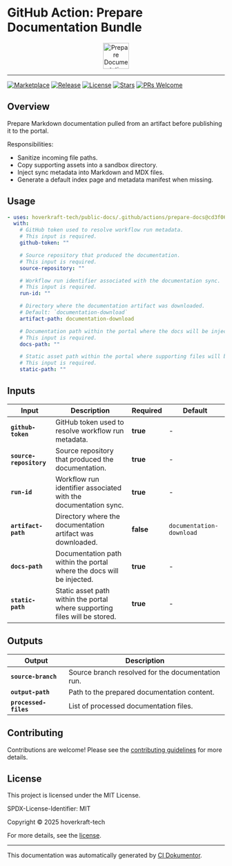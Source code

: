 <!-- header:start -->

# GitHub Action: Prepare Documentation Bundle

<div align="center">
  <img src="https://opengraph.githubassets.com/392208a94633c0260c7ae7b274696b5a1e132497f753109d18d6adc9caa47ad5/hoverkraft-tech/public-docs" width="60px" align="center" alt="Prepare Documentation Bundle" />
</div>

---

<!-- header:end -->
<!-- badges:start -->

[![Marketplace](https://img.shields.io/badge/Marketplace-prepare--documentation--bundle-blue?logo=github-actions)](https://github.com/marketplace/actions/prepare-documentation-bundle)
[![Release](https://img.shields.io/github/v/release/hoverkraft-tech/public-docs)](https://github.com/hoverkraft-tech/public-docs/releases)
[![License](https://img.shields.io/github/license/hoverkraft-tech/public-docs)](http://choosealicense.com/licenses/mit/)
[![Stars](https://img.shields.io/github/stars/hoverkraft-tech/public-docs?style=social)](https://img.shields.io/github/stars/hoverkraft-tech/public-docs?style=social)
[![PRs Welcome](https://img.shields.io/badge/PRs-welcome-brightgreen.svg)](https://github.com/hoverkraft-tech/public-docs/blob/main/CONTRIBUTING.md)

<!-- badges:end -->
<!-- overview:start -->

## Overview

Prepare Markdown documentation pulled from an artifact before publishing it to the portal.

Responsibilities:

- Sanitize incoming file paths.
- Copy supporting assets into a sandbox directory.
- Inject sync metadata into Markdown and MDX files.
- Generate a default index page and metadata manifest when missing.

<!-- overview:end -->
<!-- usage:start -->

## Usage

```yaml
- uses: hoverkraft-tech/public-docs/.github/actions/prepare-docs@cd3f060f4c823de3294a7498b8a8617723b8cf53 # 0.2.0
  with:
    # GitHub token used to resolve workflow run metadata.
    # This input is required.
    github-token: ""

    # Source repository that produced the documentation.
    # This input is required.
    source-repository: ""

    # Workflow run identifier associated with the documentation sync.
    # This input is required.
    run-id: ""

    # Directory where the documentation artifact was downloaded.
    # Default: `documentation-download`
    artifact-path: documentation-download

    # Documentation path within the portal where the docs will be injected.
    # This input is required.
    docs-path: ""

    # Static asset path within the portal where supporting files will be stored.
    # This input is required.
    static-path: ""
```

<!-- usage:end -->
<!-- inputs:start -->

## Inputs

| **Input**               | **Description**                                                            | **Required** | **Default**              |
| ----------------------- | -------------------------------------------------------------------------- | ------------ | ------------------------ |
| **`github-token`**      | GitHub token used to resolve workflow run metadata.                        | **true**     | -                        |
| **`source-repository`** | Source repository that produced the documentation.                         | **true**     | -                        |
| **`run-id`**            | Workflow run identifier associated with the documentation sync.            | **true**     | -                        |
| **`artifact-path`**     | Directory where the documentation artifact was downloaded.                 | **false**    | `documentation-download` |
| **`docs-path`**         | Documentation path within the portal where the docs will be injected.      | **true**     | -                        |
| **`static-path`**       | Static asset path within the portal where supporting files will be stored. | **true**     | -                        |

<!-- inputs:end -->
<!-- secrets:start -->
<!-- secrets:end -->
<!-- outputs:start -->

## Outputs

| **Output**            | **Description**                                   |
| --------------------- | ------------------------------------------------- |
| **`source-branch`**   | Source branch resolved for the documentation run. |
| **`output-path`**     | Path to the prepared documentation content.       |
| **`processed-files`** | List of processed documentation files.            |

<!-- outputs:end -->
<!-- examples:start -->
<!-- examples:end -->
<!-- contributing:start -->

## Contributing

Contributions are welcome! Please see the [contributing guidelines](https://github.com/hoverkraft-tech/public-docs/blob/main/CONTRIBUTING.md) for more details.

<!-- contributing:end -->
<!-- security:start -->
<!-- security:end -->
<!-- license:start -->

## License

This project is licensed under the MIT License.

SPDX-License-Identifier: MIT

Copyright © 2025 hoverkraft-tech

For more details, see the [license](http://choosealicense.com/licenses/mit/).

<!-- license:end -->
<!-- generated:start -->

---

This documentation was automatically generated by [CI Dokumentor](https://github.com/hoverkraft-tech/ci-dokumentor).

<!-- generated:end -->
